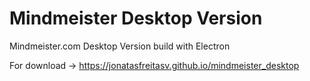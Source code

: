 # Mindmeister Desktop Version
Mindmeister.com Desktop Version build with Electron

For download -> https://jonatasfreitasv.github.io/mindmeister_desktop
